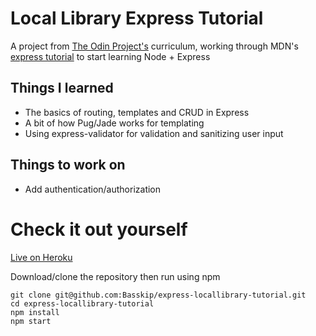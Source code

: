 # Local Library Express Tutorial

A project from [The Odin Project's](https://www.theodinproject.com/lessons/express-101) curriculum, working through MDN's [express tutorial](https://developer.mozilla.org/en-US/docs/Learn/Server-side/Express_Nodejs/Tutorial_local_library_website) to start learning Node + Express

## Things I learned
* The basics of routing, templates and CRUD in Express
* A bit of how Pug/Jade works for templating
* Using express-validator for validation and sanitizing user input

## Things to work on
* Add authentication/authorization

# Check it out yourself
[Live on Heroku](https://boiling-thicket-60727.herokuapp.com/)

Download/clone the repository then run using npm

```
git clone git@github.com:Basskip/express-locallibrary-tutorial.git
cd express-locallibrary-tutorial
npm install
npm start
```
